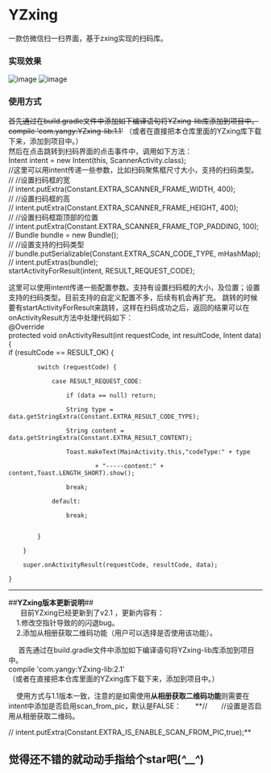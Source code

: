 # YZxing
一款仿微信扫一扫界面，基于zxing实现的扫码库。  
### **实现效果** ###  
![image](https://github.com/MRYangY/YZxing/blob/master/app/src/main/res/drawable-xhdpi/screenshot_2.png) ![image](https://github.com/MRYangY/YZxing/blob/master/app/src/main/res/drawable-xhdpi/screenshot_1.png)  

### **使用方式** ###  
  
~~首先通过在build.gradle文件中添加如下编译语句将YZxing-lib库添加到项目中。  
  compile 'com.yangy:YZxing-lib:1.1'~~
（或者在直接把本仓库里面的YZxing库下载下来，添加到项目中。）  
然后在点击跳转到扫码界面的点击事件中，调用如下方法：  
 Intent intent = new Intent(this, ScannerActivity.class);  
        //这里可以用intent传递一些参数，比如扫码聚焦框尺寸大小，支持的扫码类型。  
//        //设置扫码框的宽  
//        intent.putExtra(Constant.EXTRA_SCANNER_FRAME_WIDTH, 400);  
//        //设置扫码框的高  
//        intent.putExtra(Constant.EXTRA_SCANNER_FRAME_HEIGHT, 400);  
//        //设置扫码框距顶部的位置  
//        intent.putExtra(Constant.EXTRA_SCANNER_FRAME_TOP_PADDING, 100);  
//        Bundle bundle = new Bundle();  
//        //设置支持的扫码类型  
//        bundle.putSerializable(Constant.EXTRA_SCAN_CODE_TYPE, mHashMap);  
//        intent.putExtras(bundle);  
        startActivityForResult(intent, RESULT_REQUEST_CODE);  

这里可以使用intent传递一些配置参数。支持有设置扫码框的大小，及位置；设置支持的扫码类型。目前支持的自定义配置不多，后续有机会再扩充。 跳转的时候要有startActivityForResult来跳转，这样在扫码成功之后，返回的结果可以在onActivityResult方法中处理代码如下：  
@Override  
    protected void onActivityResult(int requestCode, int resultCode, Intent data) {  
        if (resultCode == RESULT_OK) {  
        
            switch (requestCode) {  
            
                case RESULT_REQUEST_CODE:  
                
                    if (data == null) return;  
                    
                    String type = data.getStringExtra(Constant.EXTRA_RESULT_CODE_TYPE);  
                    
                    String content = data.getStringExtra(Constant.EXTRA_RESULT_CONTENT);  
                    
                    Toast.makeText(MainActivity.this,"codeType:" + type  
                    
                            + "-----content:" + content,Toast.LENGTH_SHORT).show();  
                            
                    break;  
                    
                default:  
                
                    break;  
                    

            }  
            
        }  
        
        super.onActivityResult(requestCode, resultCode, data);  
        
    }  
     
     
----------------------------------------  
     
##**YZxing版本更新说明**##  
     
   目前YZxing已经更新到了v2.1  ，更新内容有：  
     1.修改空指针导致的的闪退bug。  
     2.添加从相册获取二维码功能（用户可以选择是否使用该功能）。  
     
     
        
      首先通过在build.gradle文件中添加如下编译语句将YZxing-lib库添加到项目中。  
  compile 'com.yangy:YZxing-lib:2.1'  
（或者在直接把本仓库里面的YZxing库下载下来，添加到项目中。）   

     使用方式与1.1版本一致，注意的是如需使用**从相册获取二维码功能**则需要在intent中添加是否启用scan_from_pic，默认是FALSE：  
     **//        //设置是否启用从相册获取二维码。  
     
//        intent.putExtra(Constant.EXTRA_IS_ENABLE_SCAN_FROM_PIC,true);**  

## **觉得还不错的就动动手指给个star吧(*^__^*)** ##
   

